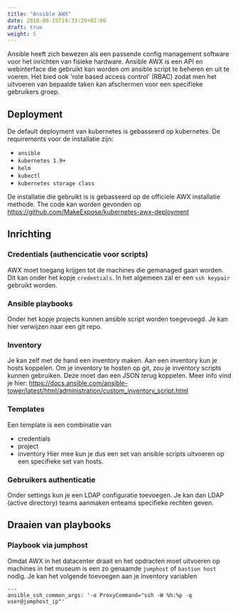 ```yaml
---
title: "Ansible AWX"
date: 2018-06-15T14:33:29+02:00
draft: true
weight: 5
---
```


Ansible heeft zich bewezen als een passende config management software voor het
inrichten van fisieke hardware. Ansible AWX is een API en webinterface die gebruikt
kan worden om ansible script te beheren en uit te voeren. Het bied ook 'role based
access control' (RBAC) zodat men het uitvoeren van bepaalde taken kan afschermen
voor een specifieke gebruikers groep.

## Deployment

De default deployment van kubernetes is gebasseerd op kubernetes. De requirements voor de
installatie zijn:
* `ansible`
* `kubernetes 1.9+`
* `helm`
* `kubectl`
* `kubernetes storage class`

De installatie die gebruikt is is gebasseerd op de officiele AWX installatie methode. The
code kan worden gevonden op https://github.com/MakeExpose/kubernetes-awx-deployment

## Inrichting

### Credentials (authencicatie voor scripts)

AWX moet toegang krijgen tot de machines die gemanaged gaan worden. Dit kan onder het kopje
`credentials`. In het algemeen zal er een `ssh keypair` gebruikt worden.

### Ansible playbooks

Onder het kopje projects kunnen ansible script worden toegevoegd. Je kan hier verwijzen naar
een git repo.

### Inventory
Je kan zelf met de hand een inventory maken. Aan een inventory kun je hosts koppelen. Om je inventory
te hosten op git, zou je inventory scripts kunnen gebruiken. Deze moet dan een JSON terug koppelen. Meer info vind je hier: https://docs.ansible.com/ansible-tower/latest/html/administration/custom_inventory_script.html

### Templates
Een template is een combinatie van
* credentials
* project
* inventory
Hier mee kun je dus een set van ansible scripts uitvoeren op een specifieke set van hosts.

### Gebruikers authenticatie

Onder settings kun je een LDAP configuratie toevoegen. Je kan dan LDAP (active directory) teams aanmaken enteams specifieke rechten geven. 

## Draaien van playbooks

### Playbook via jumphost

Omdat AWX in het datacenter draait en het opdracten moet uitvoeren op machines in het museum is een zo genaamde `jumphost` of `bastion host` nodig. Je kan het volgende toevoegen aan je inventory variablen
```
---
ansible_ssh_common_args: '-o ProxyCommand="ssh -W %h:%p -q user@jumphost_ip"'
```

